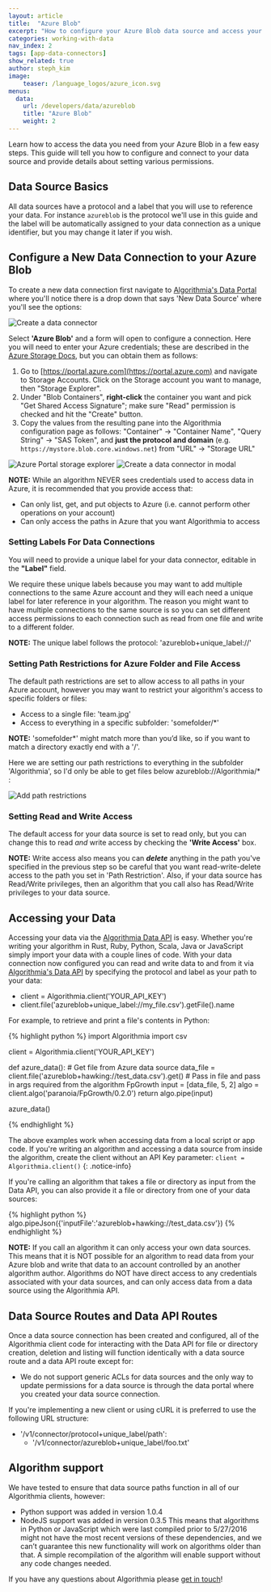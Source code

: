 ```yaml
---
layout: article
title:  "Azure Blob"
excerpt: "How to configure your Azure Blob data source and access your data via the Algorithmia Data API."
categories: working-with-data
nav_index: 2
tags: [app-data-connectors]
show_related: true
author: steph_kim
image:
    teaser: /language_logos/azure_icon.svg
menus:
  data:
    url: /developers/data/azureblob
    title: "Azure Blob"
    weight: 2
---
```


Learn how to access the data you need from your Azure Blob in a few easy steps. This guide will tell you how to configure and connect to your data source and provide details about setting various permissions.

## Data Source Basics
All data sources have a protocol and a label that you will use to reference your data. For instance `azureblob` is the protocol we'll use in this guide and the label will be automatically assigned to your data connection as a unique identifier, but you may change it later if you wish.

## Configure a New Data Connection to your Azure Blob
To create a new data connection first navigate to <a href="{{site.baseurl}}/data">Algorithmia's Data Portal</a> where you'll notice there is a drop down that says 'New Data Source' where you'll see the options:

<img src="{{site.cdnurl}}{{site.baseurl}}/images/post_images/data_connectors/create_data_connector.png" alt="Create a data connector" class="syn-image-responsive">

Select **'Azure Blob'** and a form will open to configure a connection. Here you will need to enter your Azure credentials; these are described in the <a href="https://docs.microsoft.com/en-us/azure/storage/">Azure Storage Docs</a>, but you can obtain them as follows:

1. Go to [https://portal.azure.com](https://portal.azure.com) and navigate to Storage Accounts.  Click on the Storage account you want to manage, then "Storage Explorer".
2. Under "Blob Containers", __right-click__ the container you want and pick "Get Shared Access Signature"; make sure "Read" permission is checked and hit the "Create" button.
3. Copy the values from the resulting pane into the Algorithmia configuration page as follows: "Container" -> "Container Name", "Query String" -> "SAS Token", and __just the protocol and domain__ (e.g. `https://mystore.blob.core.windows.net`) from "URL" -> "Storage URL"


<img src="{{site.cdnurl}}{{site.baseurl}}/images/post_images/data_connectors/azure_portal_storage_explorer.png" alt="Azure Portal storage explorer" class="syn-image-responsive">

<img src="{{site.cdnurl}}{{site.baseurl}}/images/post_images/data_connectors/azure_create_data_connector.png" alt="Create a data connector in modal" class="syn-image-responsive">

**NOTE:** While an algorithm NEVER sees credentials used to access data in Azure, it is recommended that you provide access that:

- Can only list, get, and put objects to Azure (i.e. cannot perform other operations on your account)
- Can only access the paths in Azure that you want Algorithmia to access

### Setting Labels For Data Connections
You will need to provide a unique label for your data connector, editable in the **"Label"** field.

We require these unique labels because you may want to add multiple connections to the same Azure account and they will each need a unique label for later reference in your algorithm. The reason you might want to have multiple connections to the same source is so you can set different access permissions to each connection such as read from one file and write to a different folder.

**NOTE:** The unique label follows the protocol: 'azureblob+unique_label://'

### Setting Path Restrictions for Azure Folder and File Access
The default path restrictions are set to allow access to all paths in your Azure account, however you may want to restrict your algorithm's access to specific folders or files:

- Access to a single file: 'team.jpg'
- Access to everything in a specific subfolder: 'somefolder/*'

**NOTE:** 'somefolder*' might match more than you’d like, so if you want to match a directory exactly end with a '/'.

Here we are setting our path restrictions to everything in the subfolder 'Algorithmia', so I'd only be able to get files below azureblob://Algorithmia/* :

<img src="{{site.cdnurl}}{{site.baseurl}}/images/post_images/data_connectors/azure_restricted_paths.png" alt="Add path restrictions" class="syn-image-responsive">

### Setting Read and Write Access
The default access for your data source is set to read only, but you can change this to read *and* write access by checking the **'Write Access'** box.

**NOTE:** Write access also means you can ***delete*** anything in the path you've specified in the previous step so be careful that you want read-write-delete access to the path you set in 'Path Restriction'. Also, if your data source has Read/Write privileges, then an algorithm that you call also has Read/Write privileges to your data source.

## Accessing your Data
Accessing your data via the <a href="http://docs.algorithmia.com/#data-api-specification">Algorithmia Data API</a> is easy. Whether you're writing your algorithm in Rust, Ruby, Python, Scala, Java or JavaScript simply import your data with a couple lines of code. With your data connection now configured you can read and write data to and from it via <a href="http://docs.algorithmia.com/#data-api-specification">Algorithmia's Data API</a> by specifying the protocol and label as your path to your data:

- client = Algorithmia.client('YOUR_API_KEY')
- client.file('azureblob+unique_label://my_file.csv').getFile().name

For example, to retrieve and print a file's contents in Python:

{% highlight python %}
import Algorithmia
import csv

client = Algorithmia.client('YOUR_API_KEY')

def azure_data():
    # Get file from Azure data source
    data_file = client.file('azureblob+hawking://test_data.csv').get()
    # Pass in file and pass in args required from the algorithm FpGrowth
    input = [data_file, 5, 2]
    algo = client.algo('paranoia/FpGrowth/0.2.0')
    return algo.pipe(input)

azure_data()

{% endhighlight %}

The above examples work when accessing data from a local script or app code. If you're writing an algorithm and accessing a data source from inside the algorithm, create the client without an API Key parameter: `client = Algorithmia.client()`
{: .notice-info}

If you're calling an algorithm that takes a file or directory as input from the Data API, you can also provide it a file or directory from one of your data sources:

{% highlight python %}
algo.pipeJson({'inputFile':'azureblob+hawking://test_data.csv'})
{% endhighlight %}

**NOTE:** If you call an algorithm it can only access your own data sources. This means that it is NOT possible for an algorithm to read data from your Azure blob and write that data to an account controlled by an another algorithm author. Algorithms do NOT have direct access to any credentials associated with your data sources, and can only access data from a data source using the Algorithmia API.

## Data Source Routes and Data API Routes

Once a data source connection has been created and configured, all of the Algorithmia client code for interacting with the Data API for file or directory creation, deletion and listing will function identically with a data source route and a data API route except for:

- We do not support generic ACLs for data sources and the only way to update permissions for a data source is through the data portal where you created your data source connection.

If you're implementing a new client or using cURL it is preferred to use the following URL structure:

- '/v1/connector/protocol+unique_label/path':
    - '/v1/connector/azureblob+unique_label/foo.txt'

## Algorithm support
We have tested to ensure that data source paths function in all of our Algorithmia clients, however:

- Python support was added in version 1.0.4
- NodeJS support was added in version 0.3.5
This means that algorithms in Python or JavaScript which were last compiled prior to 5/27/2016 might not have the most recent versions of these dependencies, and we can’t guarantee this new functionality will work on algorithms older than that. A simple recompilation of the algorithm will enable support without any code changes needed.

If you have any questions about Algorithmia please <a href="mailto:support@algorithmia.com">get in touch</a>!

